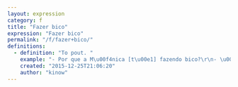 ```yaml
---
layout: expression
category: f
title: "Fazer bico"
expression: "Fazer bico"
permalink: "/f/fazer+bico/"
definitions:
  - definition: "To pout. "
    example: "- Por que a M\u00f4nica [t\u00e1] fazendo bico?\r\n- \u00c9 porque o Cebolinha pegou o coelhinho dela de novo."
    created: "2015-12-25T21:06:20"
    author: "kinow"
---
```

